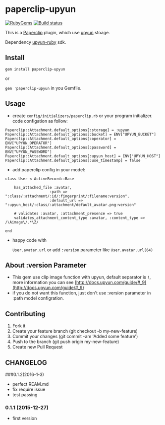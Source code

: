 # paperclip-upyun
[![RubyGems](https://img.shields.io/gem/dtv/paperclip-upyun.svg?style=flat)](https://rubygems.org/gems/upyun)
[![Build status](https://img.shields.io/badge/paperclip----upyun-passing-green.svg?style=flat)]()

This is a [Paperclip](https://github.com/thoughtbot/paperclip) plugin, which use [upyun](https://www.upyun.com/zh/index.html) stoage. 
 
Dependency [upyun-ruby](https://github.com/upyun/ruby-sdk) sdk.

## Install

`gem install paperclip-upyun`

or

`gem 'paperclip-upyun` in you Gemfile.


## Usage

* create `config/initializers/paperclip.rb` or your program initializer. code configation as follow:

```
Paperclip::Attachment.default_options[:storage] = :upyun
Paperclip::Attachment.default_options[:bucket] = ENV["UPYUN_BUCKET"]
Paperclip::Attachment.default_options[:operator] = ENV["UPYUN_OPERATOR"]
Paperclip::Attachment.default_options[:password] = ENV["UPYUN_PASSWORD"]
Paperclip::Attachment.default_options[:upyun_host] = ENV["UPYUN_HOST"]
Paperclip::Attachment.default_options[:use_timestamp] = false
```

* add paperclip config in your model:

```
class User < ActiveRecord::Base

  	has_attached_file :avatar,
                    :path => ":class/:attachment/:id/:fingerprint/:filename:version",
                    :default_url => ":upyun_host/:class/:attachment/default_avatar.png:version"

  	# validates :avatar, :attachment_presence => true
  	validates_attachment_content_type :avatar, :content_type => /\Aimage\/.*\Z/

end

```

* happy code with

	`User.avatar.url` or add `:version` parameter like `User.avatar.url(64)`
	
	
	
## About :version Parameter

* This gem use clip image function with upyun, default separator is `!`, more information you can see [http://docs.upyun.com/guide/#_9](http://docs.upyun.com/guide/#_9)
* if you do not want this function, just don't use :version parameter in :path model configration.

## Contributing
1. Fork it
2. Create your feature branch (git checkout -b my-new-feature)
3. Commit your changes (git commit -am 'Added some feature')
4. Push to the branch (git push origin my-new-feature)
5. Create new Pull Request

## CHANGELOG 
###0.1.2(2016-1-3)
* perfect REAM.md
* fix require issue
* test passing

### 0.1.1 (2015-12-27)
* first version 


